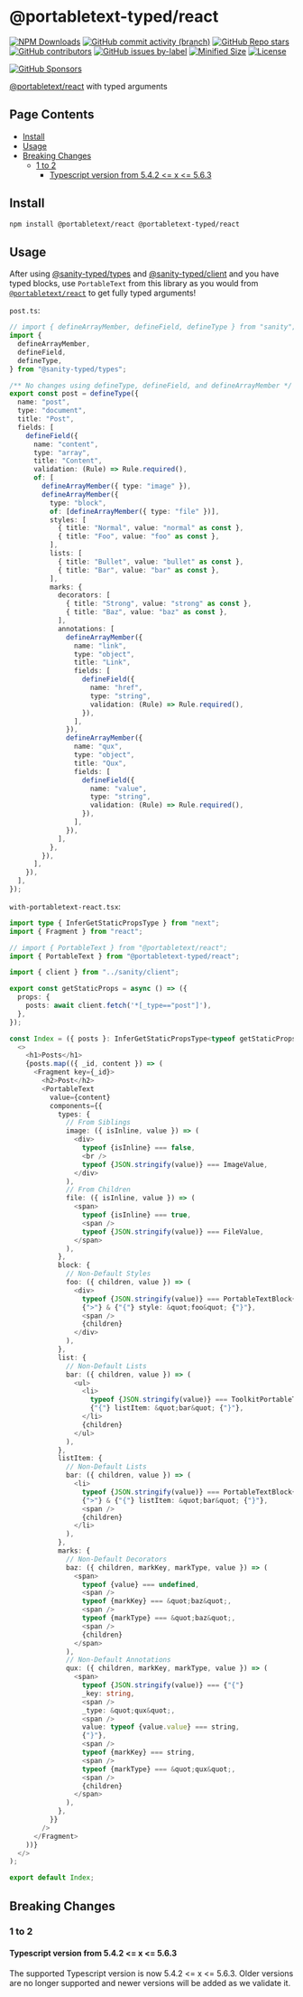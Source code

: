 # @portabletext-typed/react

[![NPM Downloads](https://img.shields.io/npm/dw/@portabletext-typed/react?style=flat&logo=npm)](https://www.npmjs.com/package/@portabletext-typed/react)
[![GitHub commit activity (branch)](https://img.shields.io/github/commit-activity/m/saiichihashimoto/sanity-typed?style=flat&logo=github)](https://github.com/saiichihashimoto/sanity-typed/pulls?q=is%3Apr+is%3Aclosed)
[![GitHub Repo stars](https://img.shields.io/github/stars/saiichihashimoto/sanity-typed?style=flat&logo=github)](https://github.com/saiichihashimoto/sanity-typed/stargazers)
[![GitHub contributors](https://img.shields.io/github/contributors/saiichihashimoto/sanity-typed?style=flat&logo=github)](https://github.com/saiichihashimoto/sanity-typed/graphs/contributors)
[![GitHub issues by-label](https://img.shields.io/github/issues/saiichihashimoto/sanity-typed/help%20wanted?style=flat&logo=github&color=007286)](https://github.com/saiichihashimoto/sanity-typed/labels/help%20wanted)
[![Minified Size](https://img.shields.io/bundlephobia/min/@portabletext-typed/react?style=flat)](https://www.npmjs.com/package/@portabletext-typed/react?activeTab=code)
[![License](https://img.shields.io/github/license/saiichihashimoto/sanity-typed?style=flat)](LICENSE)

[![GitHub Sponsors](https://img.shields.io/github/sponsors/saiichihashimoto?style=flat&logo=githubsponsors)](https://github.com/sponsors/saiichihashimoto)

[@portabletext/react](https://github.com/portabletext/react) with typed arguments

## Page Contents
- [Install](#install)
- [Usage](#usage)
- [Breaking Changes](#breaking-changes)
  - [1 to 2](#1-to-2)
    - [Typescript version from 5.4.2 <= x <= 5.6.3](#typescript-version-from-542--x--563)

## Install

```bash
npm install @portabletext/react @portabletext-typed/react
```

## Usage

After using [@sanity-typed/types](../types) and [@sanity-typed/client](../client) and you have typed blocks, use `PortableText` from this library as you would from [`@portabletext/react`](https://github.com/portabletext/react) to get fully typed arguments!

```post.ts```:
```typescript
// import { defineArrayMember, defineField, defineType } from "sanity";
import {
  defineArrayMember,
  defineField,
  defineType,
} from "@sanity-typed/types";

/** No changes using defineType, defineField, and defineArrayMember */
export const post = defineType({
  name: "post",
  type: "document",
  title: "Post",
  fields: [
    defineField({
      name: "content",
      type: "array",
      title: "Content",
      validation: (Rule) => Rule.required(),
      of: [
        defineArrayMember({ type: "image" }),
        defineArrayMember({
          type: "block",
          of: [defineArrayMember({ type: "file" })],
          styles: [
            { title: "Normal", value: "normal" as const },
            { title: "Foo", value: "foo" as const },
          ],
          lists: [
            { title: "Bullet", value: "bullet" as const },
            { title: "Bar", value: "bar" as const },
          ],
          marks: {
            decorators: [
              { title: "Strong", value: "strong" as const },
              { title: "Baz", value: "baz" as const },
            ],
            annotations: [
              defineArrayMember({
                name: "link",
                type: "object",
                title: "Link",
                fields: [
                  defineField({
                    name: "href",
                    type: "string",
                    validation: (Rule) => Rule.required(),
                  }),
                ],
              }),
              defineArrayMember({
                name: "qux",
                type: "object",
                title: "Qux",
                fields: [
                  defineField({
                    name: "value",
                    type: "string",
                    validation: (Rule) => Rule.required(),
                  }),
                ],
              }),
            ],
          },
        }),
      ],
    }),
  ],
});
```
```with-portabletext-react.tsx```:
```typescript
import type { InferGetStaticPropsType } from "next";
import { Fragment } from "react";

// import { PortableText } from "@portabletext/react";
import { PortableText } from "@portabletext-typed/react";

import { client } from "../sanity/client";

export const getStaticProps = async () => ({
  props: {
    posts: await client.fetch('*[_type=="post"]'),
  },
});

const Index = ({ posts }: InferGetStaticPropsType<typeof getStaticProps>) => (
  <>
    <h1>Posts</h1>
    {posts.map(({ _id, content }) => (
      <Fragment key={_id}>
        <h2>Post</h2>
        <PortableText
          value={content}
          components={{
            types: {
              // From Siblings
              image: ({ isInline, value }) => (
                <div>
                  typeof {isInline} === false,
                  <br />
                  typeof {JSON.stringify(value)} === ImageValue,
                </div>
              ),
              // From Children
              file: ({ isInline, value }) => (
                <span>
                  typeof {isInline} === true,
                  <span />
                  typeof {JSON.stringify(value)} === FileValue,
                </span>
              ),
            },
            block: {
              // Non-Default Styles
              foo: ({ children, value }) => (
                <div>
                  typeof {JSON.stringify(value)} === PortableTextBlock{"<"} ...
                  {">"} & {"{"} style: &quot;foo&quot; {"}"},
                  <span />
                  {children}
                </div>
              ),
            },
            list: {
              // Non-Default Lists
              bar: ({ children, value }) => (
                <ul>
                  <li>
                    typeof {JSON.stringify(value)} === ToolkitPortableTextList &
                    {"{"} listItem: &quot;bar&quot; {"}"},
                  </li>
                  {children}
                </ul>
              ),
            },
            listItem: {
              // Non-Default Lists
              bar: ({ children, value }) => (
                <li>
                  typeof {JSON.stringify(value)} === PortableTextBlock{"<"} ...
                  {">"} & {"{"} listItem: &quot;bar&quot; {"}"},
                  <span />
                  {children}
                </li>
              ),
            },
            marks: {
              // Non-Default Decorators
              baz: ({ children, markKey, markType, value }) => (
                <span>
                  typeof {value} === undefined,
                  <span />
                  typeof {markKey} === &quot;baz&quot;,
                  <span />
                  typeof {markType} === &quot;baz&quot;,
                  <span />
                  {children}
                </span>
              ),
              // Non-Default Annotations
              qux: ({ children, markKey, markType, value }) => (
                <span>
                  typeof {JSON.stringify(value)} === {"{"}
                  _key: string,
                  <span />
                  _type: &quot;qux&quot;,
                  <span />
                  value: typeof {value.value} === string,
                  {"}"},
                  <span />
                  typeof {markKey} === string,
                  <span />
                  typeof {markType} === &quot;qux&quot;,
                  <span />
                  {children}
                </span>
              ),
            },
          }}
        />
      </Fragment>
    ))}
  </>
);

export default Index;
```

## Breaking Changes

### 1 to 2

#### Typescript version from 5.4.2 <= x <= 5.6.3

The supported Typescript version is now 5.4.2 <= x <= 5.6.3. Older versions are no longer supported and newer versions will be added as we validate it.

